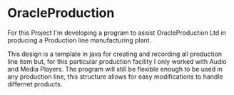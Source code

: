 # OracleProduction
For this Project I'm developing a program to assist OracleProduction Ltd in producing a
Production line manufacturing plant.

This design is a template in java for creating and recording all production line item
but, for this particular production facility I only worked with Audio and Media  Players.
The program will still be flexible enough to be used in any production line, this structure
allows for easy modifications to handle differnet products.

